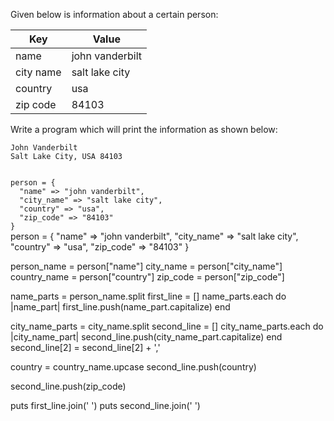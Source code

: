 Given below is information about a
certain person:

|Key       |Value           |
|--|--|
|name      |john vanderbilt |
|city name |salt lake city  |
|country   |usa             |
|zip code  |84103           |

Write a program which will
print the information
as shown below:

```
John Vanderbilt
Salt Lake City, USA 84103
```



<codeblock language="ruby" type="exercise" testMode="fixedInput">
<code>
person = {
  "name" => "john vanderbilt",
  "city_name" => "salt lake city",
  "country" => "usa",
  "zip_code" => "84103"
}
</code>

<solution>
person = {
  "name" => "john vanderbilt",
  "city_name" => "salt lake city",
  "country" => "usa",
  "zip_code" => "84103"
}

person_name = person["name"]
city_name = person["city_name"]
country_name = person["country"]
zip_code = person["zip_code"]

name_parts = person_name.split
first_line = []
name_parts.each do |name_part|
  first_line.push(name_part.capitalize)
end

city_name_parts = city_name.split
second_line = []
city_name_parts.each do |city_name_part|
  second_line.push(city_name_part.capitalize)
end
second_line[2] = second_line[2] + ','

country = country_name.upcase
second_line.push(country)

second_line.push(zip_code)

puts first_line.join(' ')
puts second_line.join(' ')
</solution>
</codeblock>